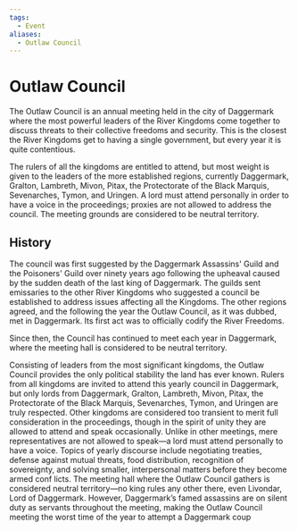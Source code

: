 ```yaml
---
tags:
  - Event
aliases:
  - Outlaw Council
---
```

# Outlaw Council
The Outlaw Council is an annual meeting held in the city of Daggermark where the most powerful leaders of the River Kingdoms come together to discuss threats to their collective freedoms and security. This is the closest the River Kingdoms get to having a single government, but every year it is quite contentious.

The rulers of all the kingdoms are entitled to attend, but most weight is given to the leaders of the more established regions, currently Daggermark, Gralton, Lambreth, Mivon, Pitax, the Protectorate of the Black Marquis, Sevenarches, Tymon, and Uringen. A lord must attend personally in order to have a voice in the proceedings; proxies are not allowed to address the council. The meeting grounds are considered to be neutral territory.
## History
The council was first suggested by the Daggermark Assassins' Guild and the Poisoners' Guild over ninety years ago following the upheaval caused by the sudden death of the last king of Daggermark. The guilds sent emissaries to the other River Kingdoms who suggested a council be established to address issues affecting all the Kingdoms. The other regions agreed, and the following the year the Outlaw Council, as it was dubbed, met in Daggermark. Its first act was to officially codify the River Freedoms.

Since then, the Council has continued to meet each year in Daggermark, where the meeting hall is considered to be neutral territory.

Consisting of leaders from the most significant kingdoms, the Outlaw Council provides the only political stability the land has ever known. Rulers from all kingdoms are invited to attend this yearly council in Daggermark, but only lords from Daggermark, Gralton, Lambreth, Mivon, Pitax, the Protectorate of the Black Marquis, Sevenarches, Tymon, and Uringen are truly respected. Other kingdoms are considered too transient to merit full consideration in the proceedings, though in the spirit of unity they are allowed to attend and speak occasionally. Unlike in other meetings, mere representatives are not allowed to speak—a lord must attend personally to have a voice. Topics of yearly discourse include negotiating treaties, defense against mutual threats, food distribution, recognition of sovereignty, and solving smaller, interpersonal matters before they become armed conf licts. The meeting hall where the Outlaw Council gathers is considered neutral territory—no king rules any other there, even Livondar, Lord of Daggermark. However, Daggermark’s famed assassins are on silent duty as servants throughout the meeting, making the Outlaw Council meeting the worst time of the year to attempt a Daggermark coup